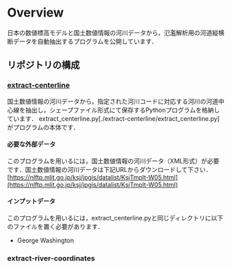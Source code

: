 # Overview
日本の数値標高モデルと国土数値情報の河川データから，氾濫解析用の河道縦横断データを自動抽出するプログラムを公開しています．

## リポジトリの構成

### [extract-centerline](./extract-centerline/)

国土数値情報の河川データから，指定された河川コードに対応する河川の河道中心線を抽出し，シェープファイル形式にて保存するPythonプログラムを格納しています．
extract_centerline.py[./extract-centerline/extract_centerline.py]がプログラムの本体です．

#### 必要な外部データ

このプログラムを用いるには，国土数値情報の河川データ（XML形式）が必要です．国土数値情報の河川データは下記URLからダウンロードして下さい．
[https://nlftp.mlit.go.jp/ksj/jpgis/datalist/KsjTmplt-W05.html](https://nlftp.mlit.go.jp/ksj/jpgis/datalist/KsjTmplt-W05.html)

#### インプットデータ

このプログラムを用いるには，extract_centerline.pyと同じディレクトリに以下のファイルを置く必要があります．
- George Washington

### extract-river-coordinates


